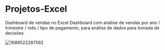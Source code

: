 # Projetos-Excel
Dashboard de vendas no Excel
Dashboard com análise de vendas por ano / trimestre / mês / tipo de pagamento, para análise de dados para tomada de decisões


![1689522287562](https://github.com/GleisonAmorim/Projetos-Excel/assets/54336609/ddbef0fb-44bb-48e2-9601-3c84ecb1ed51)
